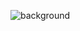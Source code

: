 ![background](https://upload.wikimedia.org/wikipedia/commons/f/f3/IBM_Aptiva_2144-M51.jpg)




<!-- ## Daniel  :octocat:
> Find me HERE. 
- [<img src="https://github.com/Daniel-Sogbey/Daniel-Sogbey/blob/master/images/medium.png" width= "14"> Medium](https://sogbeydaniel.medium.com/)
> AND <br>
- [<img src="https://github.com/Daniel-Sogbey/Daniel-Sogbey/blob/master/images/linkedin.jpg" width= "14"> LinkedIn](https://www.linkedin.com/in/daniel-sogbey-130759184/)<br>
![Visitor Count](https://profile-counter.glitch.me/{Daniel-Sogbey}/count.svg) -->
<!--
**Daniel-Sogbey/Daniel-Sogbey** is a ✨ _special_ ✨ repository because its `README.md` (this file) appears on your GitHub profile.


Here are some ideas to get you started:

- 🔭 I’m currently working on ...
- 🌱 I’m currently learning ...
- 👯 I’m looking to collaborate on ...
- 🤔 I’m looking for help with ...
- 💬 Ask me about ...
- 📫 How to reach me: ...
- 😄 Pronouns: ...
- ⚡ Fun fact: ...
-->
